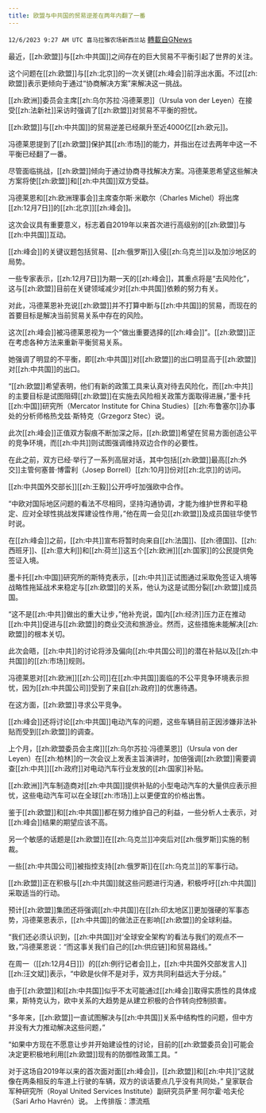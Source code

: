 ```yaml
---
title: 欧盟与中共国的贸易逆差在两年内翻了一番
---
```

`12/6/2023 9:27 AM UTC 喜马拉雅农场新西兰站` [轉載自GNews](https://gnews.org/articles/2077369)

最近，[[zh:欧盟]]与[[zh:中共国]]之间存在的巨大贸易不平衡引起了世界的关注。

这个问题在[[zh:欧盟]]与[[zh:北京]]的一次关键[[zh:峰会]]前浮出水面。不过[[zh:欧盟]]表示更倾向于通过“协商解决方案”来解决这一挑战。

[[zh:欧洲]]委员会主席[[zh:乌尔苏拉·冯德莱恩]]（Ursula von der Leyen）在接受[[zh:法新社]]采访时强调了[[zh:欧盟]]对贸易不平衡的担忧。

[[zh:欧盟]]与[[zh:中共国]]的贸易逆差已经飙升至近4000亿[[zh:欧元]]。

冯德莱恩提到了[[zh:欧盟]]保护其[[zh:市场]]的能力，并指出在过去两年中这一不平衡已经翻了一番。

尽管面临挑战，[[zh:欧盟]]倾向于通过协商寻找解决方案。冯德莱恩希望这些解决方案将使[[zh:欧盟]]和[[zh:中共国]]双方受益。

冯德莱恩和[[zh:欧洲理事会]]主席查尔斯·米歇尔（Charles Michel）将出席[[zh:12月7日]]的[[zh:北京]][[zh:峰会]]。

这次会议具有重要意义，标志着自2019年以来首次进行高级别的[[zh:欧盟]]与[[zh:中共国]]互动。

[[zh:峰会]]的关键议题包括贸易、[[zh:俄罗斯]]入侵[[zh:乌克兰]]以及加沙地区的局势。

一些专家表示，[[zh:12月7日]]为期一天的[[zh:峰会]]，其重点将是“去风险化”，这与[[zh:欧盟]]目前在关键领域减少对[[zh:中共国]]依赖的努力有关。

对此，冯德莱恩补充说[[zh:欧盟]]并不打算中断与[[zh:中共国]]的贸易，而现在的首要目标是解决当前贸易关系中存在的风险。

这次[[zh:峰会]]被冯德莱恩视为一个“做出重要选择的[[zh:峰会]]”。[[zh:欧盟]]正在考虑各种方法来重新平衡贸易关系。

她强调了明显的不平衡，即[[zh:中共国]]对[[zh:欧盟]]的出口明显高于[[zh:欧盟]]对[[zh:中共国]]的出口。

“[[zh:欧盟]]希望表明，他们有新的政策工具来认真对待去风险化，而[[zh:中共]]的主要目标是试图阻碍[[zh:欧盟]]在实施去风险相关政策方面取得进展，”墨卡托[[zh:中国]]研究所（Mercator Institute for China Studies）[[zh:布鲁塞尔]]办事处的分析师格热戈兹·斯特克（Grzegorz Stec）说。

此次[[zh:峰会]]正值双方裂痕不断加深之际，[[zh:欧盟]]希望在贸易方面创造公平的竞争环境，而[[zh:中共]]则试图强调维持双边合作的必要性。

在此之前，双方已经·举行了一系列高层对话，其中包括[[zh:欧盟]]最高[[zh:外交]]主管何塞普·博雷利（Josep Borrell）[[zh:10月]]份对[[zh:北京]]的访问。

[[zh:中共国外交部长]][[zh:王毅]]公开呼吁加强欧中合作。

“中欧对国际地区问题的看法不尽相同，坚持沟通协调，才能为维护世界和平稳定、应对全球性挑战发挥建设性作用，”他在周一会见[[zh:欧盟]]及成员国驻华使节时说。

在[[zh:峰会]]之前，[[zh:中共]]宣布将暂时向来自[[zh:法国]]、[[zh:德国]]、[[zh:西班牙]]、[[zh:意大利]]和[[zh:荷兰]]这五个[[zh:欧洲]][[zh:国家]]的公民提供免签证入境。

墨卡托[[zh:中国]]研究所的斯特克表示，[[zh:中共]]正试图通过采取免签证入境等战略性拖延战术来稳定与[[zh:欧盟]]的关系，他认为这是试图分裂[[zh:欧盟]]成员国。

“这不是[[zh:中共]]做出的重大让步，”他补充说，国内[[zh:经济]]压力正在推动[[zh:中共]]促进与[[zh:欧盟]]的商业交流和旅游业。然而，这些措施未能解决[[zh:欧盟]]的根本关切。

此次会晤，[[zh:中共]]的讨论将涉及偏向[[zh:中共国公司]]的潜在补贴以及[[zh:中共国]]的[[zh:市场]]规则。

冯德莱恩对[[zh:欧洲]][[zh:公司]]在[[zh:中共国]]面临的不公平竞争环境表示担忧，因为[[zh:中共国公司]]受到了来自[[zh:政府]]的优惠待遇。

在这方面，[[zh:欧盟]]寻求公平竞争。

[[zh:峰会]]还将讨论[[zh:中共国]]电动汽车的问题，这些车辆目前正因涉嫌非法补贴而受到[[zh:欧盟]]的调查。

上个月，[[zh:欧盟委员会主席]][[zh:乌尔苏拉·冯德莱恩]]（Ursula von der Leyen）在[[zh:柏林]]的一次会议上发表主旨演讲时，加倍强调[[zh:欧盟]]需要调查[[zh:中共]][[zh:政府]]对电动汽车行业发放的[[zh:国家]]补贴。

[[zh:欧洲]]汽车制造商对[[zh:中共国]]提供补贴的小型电动汽车的大量供应表示担忧，这些电动汽车可以在全球[[zh:市场]]上以更便宜的价格出售。

鉴于[[zh:欧盟]]和[[zh:中共国]]都在努力维护自己的利益，一些分析人士表示，对[[zh:峰会]]结果的期望应该不高。

另一个敏感的话题是[[zh:欧盟]]在[[zh:乌克兰]]冲突后对[[zh:俄罗斯]]实施的制裁。

一些[[zh:中共国公司]]被指控支持[[zh:俄罗斯]]在[[zh:乌克兰]]的军事行动。

[[zh:欧盟]]正在积极与[[zh:中共国]]就这些问题进行沟通，积极呼吁[[zh:中共国]]采取适当的行动。

预计[[zh:欧盟]]集团还将强调[[zh:中共国]]在[[zh:印太地区]]更加强硬的军事态势，冯德莱恩表示，[[zh:中共国]]的做法正在影响[[zh:欧盟]]的全球利益。

“我们还必须认识到，[[zh:中共国]]对‘全球安全架构’的看法与我们的观点不一致，”冯德莱恩说：“而这事关我们自己的[[zh:供应链]]和贸易路线。”

在周一（[[zh:12月4日]]）的[[zh:例行记者会]]上，[[zh:中共国外交部发言人]][[zh:汪文斌]]表示，“中欧是伙伴不是对手，双方共同利益远大于分歧。”

由于[[zh:欧盟]]和[[zh:中共国]]似乎不太可能通过[[zh:峰会]]取得实质性的具体成果，斯特克认为，欧中关系的大趋势是从建立积极的合作转向控制损害。

“多年来，[[zh:欧盟]]一直试图解决与[[zh:中共国]]关系中结构性的问题，但中方并没有大力推动解决这些问题，”

“如果中方现在不愿意让步并开始建设性的讨论，目前的[[zh:欧盟委员会]]可能会决定更积极地利用[[zh:欧盟]]现有的防御性政策工具。“

对于这场自2019年以来的首次面对面[[zh:峰会]]，[[zh:欧盟]]和[[zh:中共]]“这就像在两条相反的车道上行驶的车辆，双方的谈话要点几乎没有共同处，” 皇家联合军种研究所（Royal United Services Institute）副研究员萨里·阿尔霍·哈夫伦（Sari Arho Havrén）说。
上传排版：漂流瓶

